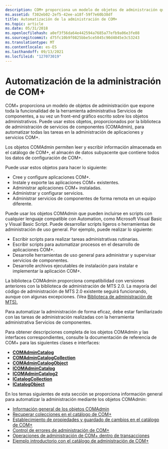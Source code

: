 ```yaml
---
description: COM+ proporciona un modelo de objetos de administración que expone toda la funcionalidad de la herramienta administrativa Servicios de componentes, a su vez un front-end gráfico escrito sobre los objetos administrativos.
ms.assetid: f302eb02-2ef5-42ee-a18f-59f7e60b38df
title: Automatización de la administración de COM+
ms.topic: article
ms.date: 05/31/2018
ms.openlocfilehash: a0ef3f56da64e442594a7685a77efb9a06e3fe08
ms.sourcegitcommit: d75fc10b9f0825bbe5ce5045c90d4045e3c53243
ms.translationtype: MT
ms.contentlocale: es-ES
ms.lasthandoff: 09/13/2021
ms.locfileid: "127073019"
---
```

# <a name="automating-com-administration"></a>Automatización de la administración de COM+

COM+ proporciona un modelo de objetos de administración que expone toda la funcionalidad de la herramienta administrativa Servicios de componentes, a su vez un front-end gráfico escrito sobre los objetos administrativos. Puede usar estos objetos, proporcionados por la biblioteca de administración de servicios de componentes (COMAdmin), para automatizar todas las tareas en la administración de aplicaciones y servicios COM+.

Los objetos COMAdmin permiten leer y escribir información almacenada en el catálogo de COM+, el almacén de datos subyacente que contiene todos los datos de configuración de COM+.

Puede usar estos objetos para hacer lo siguiente:

-   Cree y configure aplicaciones COM+.
-   Instale y exporte las aplicaciones COM+ existentes.
-   Administrar aplicaciones COM+ instaladas.
-   Administrar y configurar servicios.
-   Administrar servicios de componentes de forma remota en un equipo diferente.

Puede usar los objetos COMAdmin que pueden incluirse en scripts con cualquier lenguaje compatible con Automation, como Microsoft Visual Basic y Visual Basic Script. Puede desarrollar scripts ligeros o herramientas de administración de uso general. Por ejemplo, puede realizar lo siguiente:

-   Escribir scripts para realizar tareas administrativas rutinarias.
-   Escribir scripts para automatizar procesos en el desarrollo de aplicaciones COM+.
-   Desarrolle herramientas de uso general para administrar y supervisar servicios de componentes.
-   Desarrolle archivos ejecutables de instalación para instalar e implementar la aplicación COM+.

La biblioteca COMAdmin proporciona compatibilidad con versiones anteriores con la biblioteca de administración de MTS 2.0. La mayoría del código de administración de MTS 2.0 existente seguirá funcionando, aunque con algunas excepciones. (Vea [Biblioteca de administración de MTS).](mts-administration-library.md)

Para automatizar la administración de forma eficaz, debe estar familiarizado con las tareas de administración realizadas con la herramienta administrativa Servicios de componentes.

Para obtener descripciones completa de los objetos COMAdmin y las interfaces correspondientes, consulte la documentación de referencia de COM+ para las siguientes clases e interfaces:

-   [**COMAdminCatalog**](comadmincatalog.md)
-   [**COMAdminCatalogCollection**](comadmincatalogcollection.md)
-   [**COMAdminCatalogObject**](comadmincatalogobject.md)
-   [**ICOMAdminCatalog**](/windows/desktop/api/ComAdmin/nn-comadmin-icomadmincatalog)
-   [**ICOMAdminCatalog2**](/windows/desktop/api/ComAdmin/nn-comadmin-icomadmincatalog2)
-   [**ICatalogCollection**](/windows/desktop/api/ComAdmin/nn-comadmin-icatalogcollection)
-   [**ICatalogObject**](/windows/desktop/api/ComAdmin/nn-comadmin-icatalogobject)

En los temas siguientes de esta sección se proporciona información general para automatizar la administración mediante los objetos COMAdmin:

-   [Información general de los objetos COMAdmin](overview-of-the-comadmin-objects.md)
-   [Recuperar colecciones en el catálogo de COM+](retrieving-collections-on-the-com--catalog.md)
-   [Establecimiento de propiedades y guardado de cambios en el catálogo de COM+](setting-properties-and-saving-changes-to-the-com--catalog.md)
-   [Control de errores de administración de COM+](handling-com--administration-errors.md)
-   [Operaciones de administración de COM+ dentro de transacciones](com--administration-operations-within-transactions.md)
-   [Ejemplo introductorio con el catálogo de administración de COM+](introductory-example-using-the-com--administration-catalog.md)

 

 



